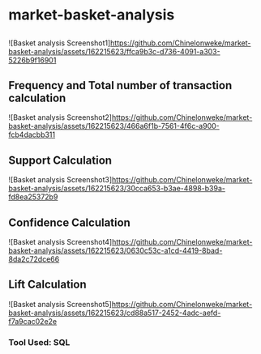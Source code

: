 # market-basket-analysis

## 
![Basket analysis Screenshot1]https://github.com/Chinelonweke/market-basket-analysis/assets/162215623/ffca9b3c-d736-4091-a303-5226b9f16901

## Frequency and Total number of transaction calculation
![Basket analysis Screenshot2]https://github.com/Chinelonweke/market-basket-analysis/assets/162215623/466a6f1b-7561-4f6c-a900-fcb4dacbb311

## Support Calculation
![Basket analysis Screenshot3]https://github.com/Chinelonweke/market-basket-analysis/assets/162215623/30cca653-b3ae-4898-b39a-fd8ea25372b9

## Confidence Calculation
![Basket analysis Screenshot4]https://github.com/Chinelonweke/market-basket-analysis/assets/162215623/0630c53c-a1cd-4419-8bad-8da2c72dce66

## Lift Calculation
![Basket analysis Screenshot5]https://github.com/Chinelonweke/market-basket-analysis/assets/162215623/cd88a517-2452-4adc-aefd-f7a9cac02e2e


### Tool Used: SQL
